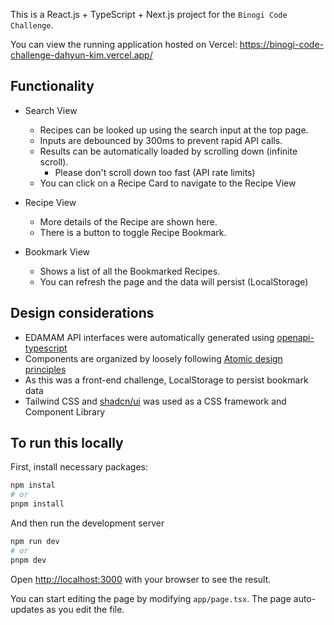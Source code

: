 This is a React.js + TypeScript + Next.js project for the `Binogi Code Challenge`.

You can view the running application hosted on Vercel: https://binogi-code-challenge-dahyun-kim.vercel.app/

## Functionality

- Search View

  - Recipes can be looked up using the search input at the top page.
  - Inputs are debounced by 300ms to prevent rapid API calls.
  - Results can be automatically loaded by scrolling down (infinite scroll).
    - Please don't scroll down too fast (API rate limits)
  - You can click on a Recipe Card to navigate to the Recipe View

- Recipe View

  - More details of the Recipe are shown here.
  - There is a button to toggle Recipe Bookmark.

- Bookmark View
  - Shows a list of all the Bookmarked Recipes.
  - You can refresh the page and the data will persist (LocalStorage)

## Design considerations

- EDAMAM API interfaces were automatically generated using [openapi-typescript](https://github.com/openapi-ts/openapi-typescript)
- Components are organized by loosely following [Atomic design principles](https://bradfrost.com/blog/post/atomic-web-design/)
- As this was a front-end challenge, LocalStorage to persist bookmark data
- Tailwind CSS and [shadcn/ui](https://ui.shadcn.com/) was used as a CSS framework and Component Library

## To run this locally

First, install necessary packages:

```bash
npm instal
# or
pnpm install
```

And then run the development server

```bash
npm run dev
# or
pnpm dev
```

Open [http://localhost:3000](http://localhost:3000) with your browser to see the result.

You can start editing the page by modifying `app/page.tsx`. The page auto-updates as you edit the file.
